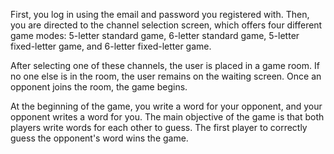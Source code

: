 First, you log in using the email and password you registered with. Then, you are directed to the channel selection screen, which offers four different game modes: 5-letter standard game, 6-letter standard game, 5-letter fixed-letter game, and 6-letter fixed-letter game.

After selecting one of these channels, the user is placed in a game room. If no one else is in the room, the user remains on the waiting screen. Once an opponent joins the room, the game begins.

At the beginning of the game, you write a word for your opponent, and your opponent writes a word for you. The main objective of the game is that both players write words for each other to guess. The first player to correctly guess the opponent's word wins the game.
